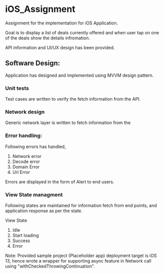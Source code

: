 # iOS_Assignment
Assignment for the implementation for iOS Application.

Goal is to display a list of deals currently offered and when user tap on one of the deals show the details infromation.

API information and UI/UX design has been provided. 

## Software Design:
Application has designed and implemented using MVVM design pattern. 

### Unit tests 
Test cases are written to verify the fetch information from the API.

### Network design 
Generic network layer is written to fetch information from the 

### Error handling:
Following errors has handled, 
1. Network error
2. Decode error
3. Domain Error
4. Url Error

Errors are displayed in the form of Alert to end users. 

### View State managment 
Following states are maintained for information fetch from end points, and application response as per the state.

View State
1. Idle 
2. Start loading
3. Success
4. Error 

Note: Provided sample project (Placeholder app) deployment target is iOS 13, hence wrote a wrapper for supporting async feature in Network call using "withCheckedThrowingContinuation". 







